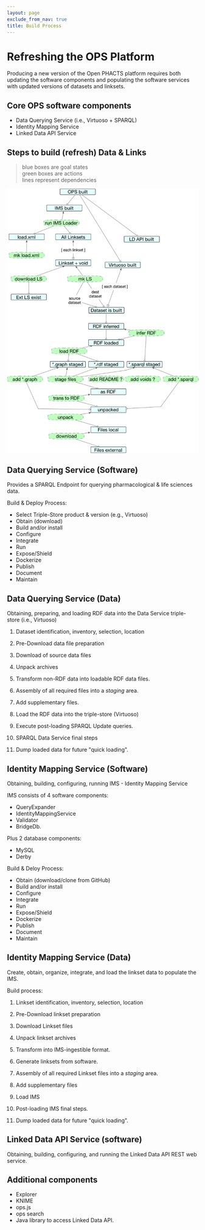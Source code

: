 ```yaml
---
layout: page
exclude_from_nav: true
title: Build Process
---
```


# Refreshing the OPS Platform

Producing a new version of the Open PHACTS platform requires both updating the software components
and populating the software services with updated versions of datasets and linksets.


## Core OPS software components

* Data Querying Service (i.e., Virtuoso + SPARQL)
* Identity Mapping Service
* Linked Data API Service

## Steps to build (refresh) Data & Links

> blue boxes are goal states  
> green boxes are actions  
> lines represent dependencies  

![](/images/OPS-Refresh.png)

## Data Querying Service (Software)

Provides a SPARQL Endpoint for querying pharmacological & life sciences data.

Build & Deploy Process:

- Select Triple-Store product & version (e.g., Virtuoso)
- Obtain (download)
- Build and/or install
- Configure
- Integrate
- Run
- Expose/Shield
- Dockerize
- Publish
- Document
- Maintain


## Data Querying Service (Data)

Obtaining, preparing, and loading RDF data into the Data Service triple-store (i.e., Virtuoso)

1. Dataset identification, inventory, selection, location

1. Pre-Download data file preparation

1. Download of source data files

1. Unpack archives

1. Transform non-RDF data into loadable RDF data files.

1. Assembly of all required files into a _staging_ area.

1. Add supplementary files.

1. Load the RDF data into the triple-store (Virtuoso)

1. Execute post-loading SPARQL Update queries.

1. SPARQL Data Service final steps

1. Dump loaded data for future "quick loading".


## Identity Mapping Service (Software)

Obtaining, building, configuring, running IMS - Identity Mapping Service

IMS consists of 4 software components:

- QueryExpander
- IdentityMappingService
- Validator
- BridgeDb.

Plus 2 database components:

- MySQL
- Derby

Build & Deloy Process:

- Obtain (download/clone from GitHub)
- Build and/or install
- Configure
- Integrate
- Run
- Expose/Shield
- Dockerize
- Publish
- Document
- Maintain


## Identity Mapping Service (Data)

Create, obtain, organize, integrate, and load the linkset data to populate the IMS.

Build process:

1. Linkset identification, inventory, selection, location

1. Pre-Download linkset preparation

1. Download Linkset files

1. Unpack linkset archives

1. Transform into IMS-ingestible format.

1. Generate linksets from software.

1. Assembly of all required Linkset files into a _staging_ area.

1. Add supplementary files

1. Load IMS

1. Post-loading IMS final steps.

1. Dump loaded data for future "quick loading".


## Linked Data API Service (software)

Obtaining, building, configuring, and running the Linked Data API REST web service.


## Additional components

* Explorer
* KNIME
* ops.js
* ops search
* Java library to access Linked Data API.
